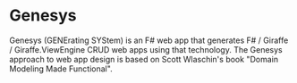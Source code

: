 # Genesys

Genesys (GENErating SYStem) is an F# web app that generates F# / Giraffe / Giraffe.ViewEngine CRUD web apps using that technology. The Genesys approach to web app design is based on Scott Wlaschin's book "Domain Modeling Made Functional".
